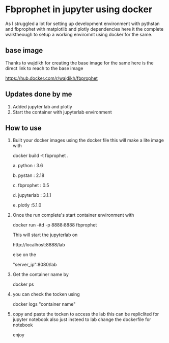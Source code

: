 # Fbprophet in jupyter using docker 
As I struggled a lot for setting up development environment with pythstan and fbprophet with matplotlib and plotly dependencies here it the complete walktheough to setup a working enviromnt using docker for the same.

## base image
Thanks to wajdikh for creating the base image for the same here is the direct link to reach to the base image<p>
https://hub.docker.com/r/wajdikh/fbprophet
  
## Updates done by me 
  1. Added jupyter lab and plotly
  2. Start the container with jupyterlab environment 
 
## How to use 
  1. Built your docker images using the docker file this will make a lite image with<p> docker build -t fbprophet . <p>
    a. python : 3.6<p>
    b. pystan : 2.18<p>
    c. fbprophet : 0.5<p>
    d. jupyterlab : 3.1.1<p>
    e. plotly :5.1.0
  2. Once the run complete's start container environment with <p> docker run -itd -p 8888:8888 fbprophet <p>
    This will start the jupyterlab on <p> http://localhost:8888/lab <p> else on the <p>"server_ip":8080/lab<p>
  3. Get the container name by <p>
    docker ps <p>
  4. you can check the tocken using <p>
    docker logs "container name" <p>
  5. copy and paste the tocken to access the lab this can be repliclited for jupyter notebook also just insteed to lab change the dockerfile for notebook <p>enjoy<p>
      
